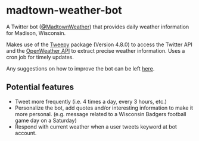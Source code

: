 # madtown-weather-bot
A Twitter bot ([@MadtownWeather](https://twitter.com/MadtownWeather)) that provides daily weather information for Madison, Wisconsin.

Makes use of the [Tweepy](https://docs.tweepy.org/en/stable/) package (Version 4.8.0) to access the Twitter API and the [OpenWeather API](https://openweathermap.org/) to extract precise weather information. Uses a cron job for timely updates.

Any suggestions on how to improve the bot can be left [here](https://t.co/c2svRa510f).

## Potential features
- Tweet more frequently (i.e. 4 times a day, every 3 hours, etc.)
- Personalize the bot, add quotes and/or interesting information to make it more personal. (e.g. message related to a Wisconsin Badgers football game day on a Saturday)
- Respond with current weather when a user tweets keyword at bot account.
